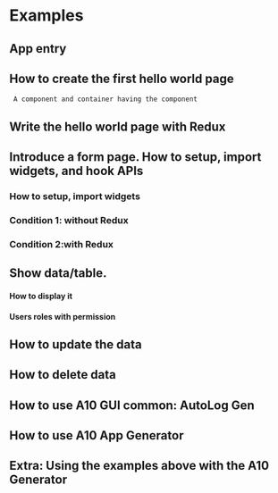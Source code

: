 # Examples

## App entry

## How to create the first hello world page

```text
 A component and container having the component
```

## Write the hello world page with Redux

## Introduce a form page. How to setup, import widgets, and hook APIs

### How to setup, import widgets

### Condition 1: without Redux

### Condition 2:with Redux

## Show data/table.

#### How to display it

#### Users roles with permission

## How to update the data

## How to delete data

## How to use A10 GUI common: AutoLog Gen

## How to use A10 App Generator

## Extra: Using the examples above with the A10 Generator

